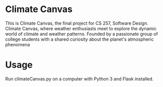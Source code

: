 # Climate Canvas
This is Climate Canvas, the final project for CS 257, Software Design. Climate Canvas, where weather enthusiasts meet to explore the dynamic world of climate and weather patterns. Founded by a passionate group of college students with a shared curiosity about the planet's atmospheric phenomena

# Usage
Run climateCanvas.py on a computer with Python 3 and Flask installed.